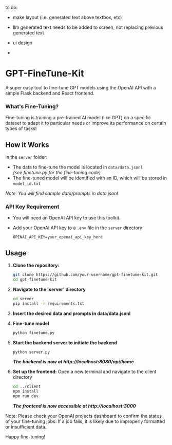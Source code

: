 to do:

- make layout (i.e. generated text above textbox, etc)
- llm generated text needs to be added to screen, not replacing previous generated text
- ui design


-
# GPT-FineTune-Kit

A super easy tool to fine-tune GPT models using the OpenAI API with a simple Flask backend and React frontend.

### What's Fine-Tuning?

Fine-tuning is training a pre-trained AI model (like GPT) on a specific dataset to adapt it to particular needs or improve its performance on certain types of tasks!


## How it Works

In the `server` folder:
    
- The data to fine-tune the model is located in `data/data.jsonl`
<i><br>(see finetune.py for the fine-tuning code)</br></i>
- The fine-tuned model will be identified with an ID, which will be stored in `model_id.txt`

<i>Note: You will find sample data/prompts in data.jsonl</i>

### API Key Requirement

- You will need an OpenAI API key to use this toolkit.
- Add your OpenAI API key to a `.env` file in the `server` directory:

  ```plaintext
  OPENAI_API_KEY=your_openai_api_key_here
    ```
    
## Usage

1. **Clone the repository:**
   ```bash
   git clone https://github.com/your-username/gpt-finetune-kit.git
   cd gpt-finetune-kit
    ```


2. **Navigate to the 'server' directory**
    ```bash
    cd server
    pip install -r requirements.txt
    ```

2. **Insert the desired data and prompts in data/data.jsonl**

3. **Fine-tune model**
    ```bash
    python finetune.py
    ```

4. **Start the backend server to initiate the backend**
    ```bash
    python server.py
    ```
    <i>**The backend is now at http://localhost:8080/api/home**</i>


5. **Set up the frontend:**
Open a new terminal and navigate to the client directory
    ```bash
    cd ../client
    npm install
    npm run dev
    ```

    **<i>The frontend is now accessible at http://localhost:3000</i>**


Note: Please check your OpenAI projects dashboard to confirm the status of your fine-tuning jobs. If a job fails, it is likely due to improperly formatted or insufficient data.

Happy fine-tuning!